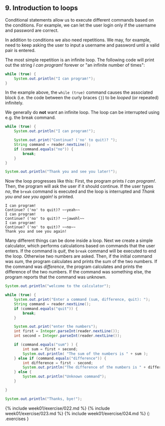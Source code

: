 ## 9. Introduction to loops

Conditional statements allow us to execute different commands based on the conditions. For example, we can let the user login only if the username and password are correct.

In addition to conditions we also need repetitions. We may, for example, need to keep asking the user to input a username and password until a valid pair is entered.

The most simple repetition is an infinite loop. The following code will print out the string *I can program!* forever or "an infinite number of times":

```java
while (true) {
    System.out.println("I can program!");
}
```

In the example above, the `while (true)` command causes the associated block (i.e. the code between the curly braces `{}`) to be *looped* (or repeated) infinitely.

We generally do **not** want an infinite loop. The loop can be interrupted using e.g. the break command.

```java
while (true) {
    System.out.println("I can program!");

    System.out.print("Continue? ('no' to quit)? ");
    String command = reader.nextLine();
    if (command.equals("no")) {
        break;
    }
}

System.out.println("Thank you and see you later!");
```

Now the loop progresses like this: First, the program prints *I can program!*. Then, the program will ask the user if it should continue. If the user types *no*, the `break` command is executed and the loop is interrupted and *Thank you and see you again!* is printed.

```output
I can program!
Continue? ('no' to quit)? ~~yeah~~
I can program!
Continue? ('no' to quit)? ~~jawohl~~
I can program!
Continue? ('no' to quit)? ~~no~~
Thank you and see you again!
```

Many different things can be done inside a loop. Next we create a simple calculator, which performs calculations based on commands that the user enters. If the command is *quit*, the `break` command will be executed to end the loop. Otherwise two numbers are asked. Then, if the initial command was *sum*, the program calculates and prints the sum of the two numbers. If the command was *difference*, the program calculates and prints the difference of the two numbers. If the command was something else, the program reports that the command was unknown.

```java
System.out.println("welcome to the calculator");

while (true) {
    System.out.print("Enter a command (sum, difference, quit): ");
    String command = reader.nextLine();
    if (command.equals("quit")) {
        break;
    }

    System.out.print("enter the numbers");
    int first = Integer.parseInt(reader.nextLine());
    int second = Integer.parseInt(reader.nextLine());

    if (command.equals("sum") ) {
        int sum = first + second;
        System.out.println( "The sum of the numbers is " + sum );
    } else if (command.equals("difference")) {
        int difference = first - second;
        System.out.println("The difference of the numbers is " + difference);
    } else {
        System.out.println("Unknown command");
    }

}

System.out.println("Thanks, bye!");
```


{% include week01/exercise/022.md %}
{% include week01/exercise/023.md %}
{% include week01/exercise/024.md %}
{: .exercises }